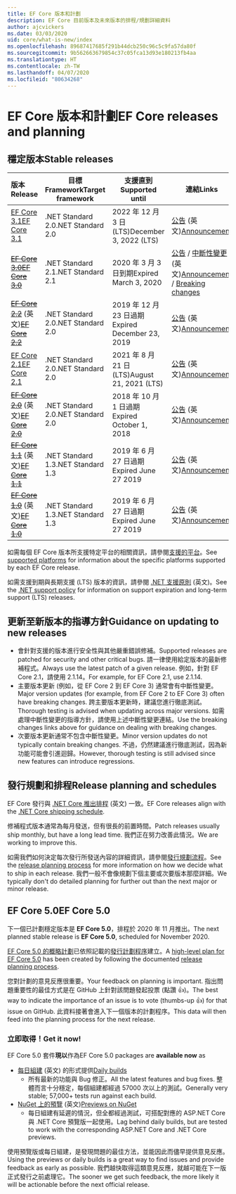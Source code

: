 ```yaml
---
title: EF Core 版本和計劃
description: EF Core 目前版本及未來版本的排程/規劃詳細資料
author: ajcvickers
ms.date: 03/03/2020
uid: core/what-is-new/index
ms.openlocfilehash: 89687417685f291b44dcb250c96c5c9fa57da80f
ms.sourcegitcommit: 9b562663679854c37c05fca13d93e180213fb4aa
ms.translationtype: HT
ms.contentlocale: zh-TW
ms.lasthandoff: 04/07/2020
ms.locfileid: "80634268"
---
```

# <a name="ef-core-releases-and-planning"></a><span data-ttu-id="d9832-103">EF Core 版本和計劃</span><span class="sxs-lookup"><span data-stu-id="d9832-103">EF Core releases and planning</span></span>

## <a name="stable-releases"></a><span data-ttu-id="d9832-104">穩定版本</span><span class="sxs-lookup"><span data-stu-id="d9832-104">Stable releases</span></span>

| <span data-ttu-id="d9832-105">版本</span><span class="sxs-lookup"><span data-stu-id="d9832-105">Release</span></span> | <span data-ttu-id="d9832-106">目標 Framework</span><span class="sxs-lookup"><span data-stu-id="d9832-106">Target framework</span></span> | <span data-ttu-id="d9832-107">支援直到</span><span class="sxs-lookup"><span data-stu-id="d9832-107">Supported until</span></span> | <span data-ttu-id="d9832-108">連結</span><span class="sxs-lookup"><span data-stu-id="d9832-108">Links</span></span>
|:--------|------------------|-----------------|------
| [<span data-ttu-id="d9832-109">EF Core 3.1</span><span class="sxs-lookup"><span data-stu-id="d9832-109">EF Core 3.1</span></span>](https://www.nuget.org/packages/Microsoft.EntityFrameworkCore/3.1.3) | <span data-ttu-id="d9832-110">.NET Standard 2.0</span><span class="sxs-lookup"><span data-stu-id="d9832-110">.NET Standard 2.0</span></span> | <span data-ttu-id="d9832-111">2022 年 12 月 3 日 (LTS)</span><span class="sxs-lookup"><span data-stu-id="d9832-111">December 3, 2022 (LTS)</span></span> | <span data-ttu-id="d9832-112">[公告](https://devblogs.microsoft.com/dotnet/announcing-entity-framework-core-3-1-and-entity-framework-6-4/) \(英文\)</span><span class="sxs-lookup"><span data-stu-id="d9832-112">[Announcement](https://devblogs.microsoft.com/dotnet/announcing-entity-framework-core-3-1-and-entity-framework-6-4/)</span></span>
| <span data-ttu-id="d9832-113">~~[EF Core 3.0](https://www.nuget.org/packages/Microsoft.EntityFrameworkCore/3.0.3)~~</span><span class="sxs-lookup"><span data-stu-id="d9832-113">~~[EF Core 3.0](https://www.nuget.org/packages/Microsoft.EntityFrameworkCore/3.0.3)~~</span></span> | <span data-ttu-id="d9832-114">.NET Standard 2.1</span><span class="sxs-lookup"><span data-stu-id="d9832-114">.NET Standard 2.1</span></span> | <span data-ttu-id="d9832-115">2020 年 3 月 3 日到期</span><span class="sxs-lookup"><span data-stu-id="d9832-115">Expired March 3, 2020</span></span> | <span data-ttu-id="d9832-116">[公告](https://devblogs.microsoft.com/dotnet/announcing-ef-core-3-0-and-ef-6-3-general-availability/) / [中斷性變更](ef-core-3.0/breaking-changes.md) \(英文\)</span><span class="sxs-lookup"><span data-stu-id="d9832-116">[Announcement](https://devblogs.microsoft.com/dotnet/announcing-ef-core-3-0-and-ef-6-3-general-availability/) / [Breaking changes](ef-core-3.0/breaking-changes.md)</span></span>
| <span data-ttu-id="d9832-117">~~[EF Core 2.2](https://www.nuget.org/packages/Microsoft.EntityFrameworkCore/2.2.6)~~ \(英文\)</span><span class="sxs-lookup"><span data-stu-id="d9832-117">~~[EF Core 2.2](https://www.nuget.org/packages/Microsoft.EntityFrameworkCore/2.2.6)~~</span></span> | <span data-ttu-id="d9832-118">.NET Standard 2.0</span><span class="sxs-lookup"><span data-stu-id="d9832-118">.NET Standard 2.0</span></span> | <span data-ttu-id="d9832-119">2019 年 12 月 23 日過期</span><span class="sxs-lookup"><span data-stu-id="d9832-119">Expired December 23, 2019</span></span> | <span data-ttu-id="d9832-120">[公告](https://devblogs.microsoft.com/dotnet/announcing-entity-framework-core-2-2/) \(英文\)</span><span class="sxs-lookup"><span data-stu-id="d9832-120">[Announcement](https://devblogs.microsoft.com/dotnet/announcing-entity-framework-core-2-2/)</span></span>
| [<span data-ttu-id="d9832-121">EF Core 2.1</span><span class="sxs-lookup"><span data-stu-id="d9832-121">EF Core 2.1</span></span>](https://www.nuget.org/packages/Microsoft.EntityFrameworkCore/2.1.14) | <span data-ttu-id="d9832-122">.NET Standard 2.0</span><span class="sxs-lookup"><span data-stu-id="d9832-122">.NET Standard 2.0</span></span> | <span data-ttu-id="d9832-123">2021 年 8 月 21 日 (LTS)</span><span class="sxs-lookup"><span data-stu-id="d9832-123">August 21, 2021 (LTS)</span></span> | <span data-ttu-id="d9832-124">[公告](https://devblogs.microsoft.com/dotnet/announcing-entity-framework-core-2-1/) \(英文\)</span><span class="sxs-lookup"><span data-stu-id="d9832-124">[Announcement](https://devblogs.microsoft.com/dotnet/announcing-entity-framework-core-2-1/)</span></span>
| <span data-ttu-id="d9832-125">~~[EF Core 2.0](https://www.nuget.org/packages/Microsoft.EntityFrameworkCore/2.0.3)~~ \(英文\)</span><span class="sxs-lookup"><span data-stu-id="d9832-125">~~[EF Core 2.0](https://www.nuget.org/packages/Microsoft.EntityFrameworkCore/2.0.3)~~</span></span> | <span data-ttu-id="d9832-126">.NET Standard 2.0</span><span class="sxs-lookup"><span data-stu-id="d9832-126">.NET Standard 2.0</span></span> | <span data-ttu-id="d9832-127">2018 年 10 月 1 日過期</span><span class="sxs-lookup"><span data-stu-id="d9832-127">Expired October 1, 2018</span></span> | <span data-ttu-id="d9832-128">[公告](https://devblogs.microsoft.com/dotnet/announcing-entity-framework-core-2-0/) \(英文\)</span><span class="sxs-lookup"><span data-stu-id="d9832-128">[Announcement](https://devblogs.microsoft.com/dotnet/announcing-entity-framework-core-2-0/)</span></span>
| <span data-ttu-id="d9832-129">~~[EF Core 1.1](https://www.nuget.org/packages/Microsoft.EntityFrameworkCore/1.1.6)~~ \(英文\)</span><span class="sxs-lookup"><span data-stu-id="d9832-129">~~[EF Core 1.1](https://www.nuget.org/packages/Microsoft.EntityFrameworkCore/1.1.6)~~</span></span> | <span data-ttu-id="d9832-130">.NET Standard 1.3</span><span class="sxs-lookup"><span data-stu-id="d9832-130">.NET Standard 1.3</span></span> | <span data-ttu-id="d9832-131">2019 年 6 月 27 日過期</span><span class="sxs-lookup"><span data-stu-id="d9832-131">Expired June 27 2019</span></span> | <span data-ttu-id="d9832-132">[公告](https://devblogs.microsoft.com/dotnet/announcing-entity-framework-core-1-1/) \(英文\)</span><span class="sxs-lookup"><span data-stu-id="d9832-132">[Announcement](https://devblogs.microsoft.com/dotnet/announcing-entity-framework-core-1-1/)</span></span>
| <span data-ttu-id="d9832-133">~~[EF Core 1.0](https://www.nuget.org/packages/Microsoft.EntityFrameworkCore/1.0.6)~~ \(英文\)</span><span class="sxs-lookup"><span data-stu-id="d9832-133">~~[EF Core 1.0](https://www.nuget.org/packages/Microsoft.EntityFrameworkCore/1.0.6)~~</span></span> | <span data-ttu-id="d9832-134">.NET Standard 1.3</span><span class="sxs-lookup"><span data-stu-id="d9832-134">.NET Standard 1.3</span></span> | <span data-ttu-id="d9832-135">2019 年 6 月 27 日過期</span><span class="sxs-lookup"><span data-stu-id="d9832-135">Expired June 27 2019</span></span> | <span data-ttu-id="d9832-136">[公告](https://devblogs.microsoft.com/dotnet/entity-framework-core-1-0-0-available/) \(英文\)</span><span class="sxs-lookup"><span data-stu-id="d9832-136">[Announcement](https://devblogs.microsoft.com/dotnet/entity-framework-core-1-0-0-available/)</span></span>

<span data-ttu-id="d9832-137">如需每個 EF Core 版本所支援特定平台的相關資訊，請參閱[支援的平台](../platforms/index.md)。</span><span class="sxs-lookup"><span data-stu-id="d9832-137">See [supported platforms](../platforms/index.md) for information about the specific platforms supported by each EF Core release.</span></span>

<span data-ttu-id="d9832-138">如需支援到期與長期支援 (LTS) 版本的資訊，請參閱 [.NET 支援原則](https://dotnet.microsoft.com/platform/support/policy/dotnet-core) \(英文\)。</span><span class="sxs-lookup"><span data-stu-id="d9832-138">See the [.NET support policy](https://dotnet.microsoft.com/platform/support/policy/dotnet-core) for information on support expiration and long-term support (LTS) releases.</span></span>

## <a name="guidance-on-updating-to-new-releases"></a><span data-ttu-id="d9832-139">更新至新版本的指導方針</span><span class="sxs-lookup"><span data-stu-id="d9832-139">Guidance on updating to new releases</span></span>

* <span data-ttu-id="d9832-140">會針對支援的版本進行安全性與其他嚴重錯誤修補。</span><span class="sxs-lookup"><span data-stu-id="d9832-140">Supported releases are patched for security and other critical bugs.</span></span> <span data-ttu-id="d9832-141">請一律使用給定版本的最新修補程式。</span><span class="sxs-lookup"><span data-stu-id="d9832-141">Always use the latest patch of a given release.</span></span> <span data-ttu-id="d9832-142">例如，針對 EF Core 2.1，請使用 2.1.14。</span><span class="sxs-lookup"><span data-stu-id="d9832-142">For example, for EF Core 2.1, use 2.1.14.</span></span>
* <span data-ttu-id="d9832-143">主要版本更新 (例如，從 EF Core 2 到 EF Core 3) 通常會有中斷性變更。</span><span class="sxs-lookup"><span data-stu-id="d9832-143">Major version updates (for example, from EF Core 2 to EF Core 3) often have breaking changes.</span></span> <span data-ttu-id="d9832-144">跨主要版本更新時，建議您進行徹底測試。</span><span class="sxs-lookup"><span data-stu-id="d9832-144">Thorough testing is advised when updating across major versions.</span></span> <span data-ttu-id="d9832-145">如需處理中斷性變更的指導方針，請使用上述中斷性變更連結。</span><span class="sxs-lookup"><span data-stu-id="d9832-145">Use the breaking changes links above for guidance on dealing with breaking changes.</span></span>
* <span data-ttu-id="d9832-146">次要版本更新通常不包含中斷性變更。</span><span class="sxs-lookup"><span data-stu-id="d9832-146">Minor version updates do not typically contain breaking changes.</span></span> <span data-ttu-id="d9832-147">不過，仍然建議進行徹底測試，因為新功能可能會引進迴歸。</span><span class="sxs-lookup"><span data-stu-id="d9832-147">However, thorough testing is still advised since new features can introduce regressions.</span></span>

## <a name="release-planning-and-schedules"></a><span data-ttu-id="d9832-148">發行規劃和排程</span><span class="sxs-lookup"><span data-stu-id="d9832-148">Release planning and schedules</span></span>

<span data-ttu-id="d9832-149">EF Core 發行與 [.NET Core 推出排程](https://github.com/dotnet/core/blob/master/roadmap.md) \(英文\) 一致。</span><span class="sxs-lookup"><span data-stu-id="d9832-149">EF Core releases align with the [.NET Core shipping schedule](https://github.com/dotnet/core/blob/master/roadmap.md).</span></span>

<span data-ttu-id="d9832-150">修補程式版本通常為每月發送，但有很長的前置時間。</span><span class="sxs-lookup"><span data-stu-id="d9832-150">Patch releases usually ship monthly, but have a long lead time.</span></span>
<span data-ttu-id="d9832-151">我們正在努力改善此情況。</span><span class="sxs-lookup"><span data-stu-id="d9832-151">We are working to improve this.</span></span>

<span data-ttu-id="d9832-152">如需我們如何決定每次發行所發送內容的詳細資訊，請參閱[發行規劃流程](release-planning.md)。</span><span class="sxs-lookup"><span data-stu-id="d9832-152">See the [release planning process](release-planning.md) for more information on how we decide what to ship in each release.</span></span>
<span data-ttu-id="d9832-153">我們一般不會像規劃下個主要或次要版本那麼詳細。</span><span class="sxs-lookup"><span data-stu-id="d9832-153">We typically don't do detailed planning for further out than the next major or minor release.</span></span>

## <a name="ef-core-50"></a><span data-ttu-id="d9832-154">EF Core 5.0</span><span class="sxs-lookup"><span data-stu-id="d9832-154">EF Core 5.0</span></span>

<span data-ttu-id="d9832-155">下一個已計劃穩定版本是 **EF Core 5.0**，排程於 2020 年 11 月推出。</span><span class="sxs-lookup"><span data-stu-id="d9832-155">The next planned stable release is **EF Core 5.0**, scheduled for November 2020.</span></span>

<span data-ttu-id="d9832-156">[EF Core 5.0 的概略計劃](ef-core-5.0/plan.md)已依照記載的[發行計劃程序](release-planning.md)建立。</span><span class="sxs-lookup"><span data-stu-id="d9832-156">A [high-level plan for EF Core 5.0](ef-core-5.0/plan.md) has been created by following the documented [release planning process](release-planning.md).</span></span>

<span data-ttu-id="d9832-157">您對計劃的意見反應很重要。</span><span class="sxs-lookup"><span data-stu-id="d9832-157">Your feedback on planning is important.</span></span>
<span data-ttu-id="d9832-158">指出問題重要性的最佳方式是在 GitHub 上針對該問題發起投票 (點讚 👍)。</span><span class="sxs-lookup"><span data-stu-id="d9832-158">The best way to indicate the importance of an issue is to vote (thumbs-up 👍) for that issue on GitHub.</span></span>
<span data-ttu-id="d9832-159">此資料接著會進入下一個版本的計劃程序。</span><span class="sxs-lookup"><span data-stu-id="d9832-159">This data will then feed into the planning process for the next release.</span></span>

### <a name="get-it-now"></a><span data-ttu-id="d9832-160">立即取得！</span><span class="sxs-lookup"><span data-stu-id="d9832-160">Get it now!</span></span>

<span data-ttu-id="d9832-161">EF Core 5.0 套件**現以**作為</span><span class="sxs-lookup"><span data-stu-id="d9832-161">EF Core 5.0 packages are **available now** as</span></span>

* <span data-ttu-id="d9832-162">[每日組建](https://github.com/dotnet/aspnetcore/blob/master/docs/DailyBuilds.md) (英文) 的形式提供</span><span class="sxs-lookup"><span data-stu-id="d9832-162">[Daily builds](https://github.com/dotnet/aspnetcore/blob/master/docs/DailyBuilds.md)</span></span>
  * <span data-ttu-id="d9832-163">所有最新的功能與 Bug 修正。</span><span class="sxs-lookup"><span data-stu-id="d9832-163">All the latest features and bug fixes.</span></span> <span data-ttu-id="d9832-164">整體而言十分穩定，每個組建都經過 57000 次以上的測試。</span><span class="sxs-lookup"><span data-stu-id="d9832-164">Generally very stable; 57,000+ tests run against each build.</span></span>
* <span data-ttu-id="d9832-165">[NuGet 上的預覽](https://www.nuget.org/packages/Microsoft.EntityFrameworkCore) (英文)</span><span class="sxs-lookup"><span data-stu-id="d9832-165">[Previews on NuGet](https://www.nuget.org/packages/Microsoft.EntityFrameworkCore)</span></span>
  * <span data-ttu-id="d9832-166">每日組建有延遲的情況，但全都經過測試，可搭配對應的 ASP.NET Core 與 .NET Core 預覽版一起使用。</span><span class="sxs-lookup"><span data-stu-id="d9832-166">Lag behind daily builds, but are tested to work with the corresponding ASP.NET Core and .NET Core previews.</span></span>

<span data-ttu-id="d9832-167">使用預覽版或每日組建，是發現問題的最佳方法，並能因此而儘早提供意見反應。</span><span class="sxs-lookup"><span data-stu-id="d9832-167">Using the previews or daily builds is a great way to find issues and provide feedback as early as possible.</span></span>
<span data-ttu-id="d9832-168">我們越快取得這類意見反應，就越可能在下一版正式發行之前處理它。</span><span class="sxs-lookup"><span data-stu-id="d9832-168">The sooner we get such feedback, the more likely it will be actionable before the next official release.</span></span>
